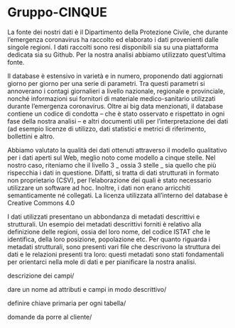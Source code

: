 # Gruppo-CINQUE


La fonte dei nostri dati è il Dipartimento della Protezione Civile, che durante l’emergenza coronavirus ha raccolto ed elaborato i dati provenienti dalle singole regioni. I dati raccolti sono resi disponibili sia su una piattaforma dedicata sia su Github. Per la nostra analisi abbiamo utilizzato quest’ultima fonte.

Il database è estensivo in varietà e in numero, proponendo dati aggiornati giorno per giorno per una serie di parametri. Tra questi parametri si annoverano i contagi giornalieri a livello nazionale, regionale e provinciale, nonché informazioni sui fornitori di materiale medico-sanitario utilizzati durante l’emergenza coronavirus. Oltre ai big data menzionati, il database contiene un codice di condotta – che è stato osservato e rispettato in ogni fase della nostra analisi – e altri documenti utili per l’interpretazione dei dati (ad esempio licenze di utilizzo, dati statistici e metrici di riferimento, bollettini e altro.

Abbiamo valutato la qualità dei dati ottenuti attraverso il modello qualitativo per i dati aperti sul Web, meglio noto come modello a cinque stelle. Nel nostro caso, riteniamo che il livello 3 _ ossia 3 stelle _ sia quello che più rispecchia i dati in questione. Difatti, si tratta di dati strutturati in formato non proprietario (CSV), per l’elaborazione dei quali è stato necessario utilizzare un software ad hoc. Inoltre, i dati non erano arricchiti semanticamente né collegati. La licenza utilizzata all’interno del database è Creative Commons 4.0

I dati utilizzati presentano un abbondanza di metadati descrittivi e strutturali. Un esempio dei metadati descrittivi forniti è relativo alla definizione delle regioni, ossia del loro nome, del codice ISTAT che le identifica, della loro posizione, popolazione etc. Per quanto riguarda i metadati strutturali, sono presenti vari file che descrivono la struttura dei dati e le relazioni presenti tra loro: questi metadati sono stati fondamentali per orientarci nella mole di dati e per pianificare la nostra analisi.

descrizione dei campi/

dare un nome ad attributi e campi in modo descrittivo/

definire chiave primaria per ogni tabella/

domande da porre al cliente/

